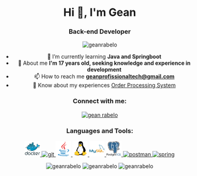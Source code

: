 <h1 align="center">Hi 👋, I'm Gean</h1>
<h3 align="center">Back-end Developer</h3>

<p align="center"> <img src="https://komarev.com/ghpvc/?username=geanrabelo&label=Profile%20views&color=0e75b6&style=flat" alt="geanrabelo" /> </p>

<div align="center">
  
- 🌱 I’m currently learning **Java and Springboot**
- 💬 About me **I'm 17 years old, seeking knowledge and experience in development**
- 📫 How to reach me **geanprofissionaltech@gmail.com**
- 📄 Know about my experiences [Order Processing System](https://github.com/geanrabelo/Order-Processing-System)

</div>

<h3 align="center">Connect with me:</h3>
<p align="center">
<a href="https://linkedin.com/in/gean-rabelo" target="blank"><img align="center" src="https://raw.githubusercontent.com/rahuldkjain/github-profile-readme-generator/master/src/images/icons/Social/linked-in-alt.svg" alt="gean rabelo" height="30" width="40" /></a>
</p>

<h3 align="center">Languages and Tools:</h3>
<p align="center">
<a href="https://www.docker.com/" target="_blank" rel="noreferrer"> <img src="https://raw.githubusercontent.com/devicons/devicon/master/icons/docker/docker-original-wordmark.svg" alt="docker" width="40" height="40"/> </a>
<a href="https://git-scm.com/" target="_blank" rel="noreferrer"> <img src="https://www.vectorlogo.zone/logos/git-scm/git-scm-icon.svg" alt="git" width="40" height="40"/> </a>
<a href="https://www.java.com" target="_blank" rel="noreferrer"> <img src="https://raw.githubusercontent.com/devicons/devicon/master/icons/java/java-original.svg" alt="java" width="40" height="40"/> </a>
<a href="https://www.linux.org/" target="_blank" rel="noreferrer"> <img src="https://raw.githubusercontent.com/devicons/devicon/master/icons/linux/linux-original.svg" alt="linux" width="40" height="40"/> </a>
<a href="https://www.mysql.com/" target="_blank" rel="noreferrer"> <img src="https://raw.githubusercontent.com/devicons/devicon/master/icons/mysql/mysql-original-wordmark.svg" alt="mysql" width="40" height="40"/> </a>
<a href="https://www.postgresql.org" target="_blank" rel="noreferrer"> <img src="https://raw.githubusercontent.com/devicons/devicon/master/icons/postgresql/postgresql-original-wordmark.svg" alt="postgresql" width="40" height="40"/> </a>
<a href="https://postman.com" target="_blank" rel="noreferrer"> <img src="https://www.vectorlogo.zone/logos/getpostman/getpostman-icon.svg" alt="postman" width="40" height="40"/> </a>
<a href="https://spring.io/" target="_blank" rel="noreferrer"> <img src="https://www.vectorlogo.zone/logos/springio/springio-icon.svg" alt="spring" width="40" height="40"/> </a>
</p>

<p align="center">
  <img src="https://github-readme-stats.vercel.app/api/top-langs?username=geanrabelo&show_icons=true&locale=en&layout=compact" alt="geanrabelo" />
  <img src="https://github-readme-stats.vercel.app/api?username=geanrabelo&show_icons=true&locale=en" alt="geanrabelo" />
  <img src="https://github-readme-streak-stats.herokuapp.com/?user=geanrabelo&" alt="geanrabelo" />
</p>

